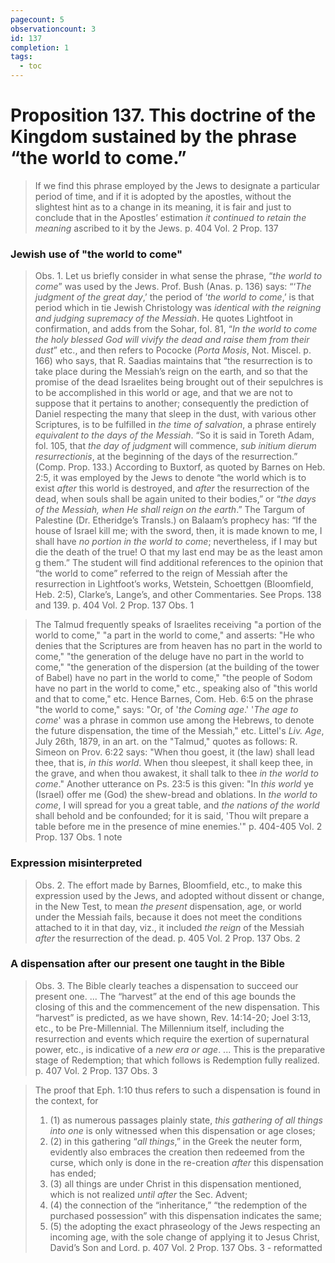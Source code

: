 ```yaml
---
pagecount: 5
observationcount: 3
id: 137
completion: 1
tags:
  - toc
---
```

# Proposition 137. This doctrine of the Kingdom sustained by the phrase “the world to come.”

>If we find this phrase employed by the Jews to designate a particular period of time, and if it is adopted by the apostles, without the slightest hint as to a change in its meaning, it is fair and just to conclude that in the Apostles’ estimation *it continued to retain the meaning* ascribed to it by the Jews.
>p. 404 Vol. 2 Prop. 137
### Jewish use of "the world to come"
>Obs. 1. Let us briefly consider in what sense the phrase, “*the world to come*” was used by the Jews. Prof. Bush (Anas. p. 136) says: “‘*The judgment of the great day*,’ the period of ‘*the world to come*,’ is that period which in tie Jewish Christology was *identical with the reigning and judging supremacy of the Messiah*. He quotes Lightfoot in confirmation, and adds from the Sohar, fol. 81, “*In the world to come the holy blessed God will vivify the dead and raise them from their dust*” etc., and then refers to Pococke (*Porta Mosis*, Not. Miscel. p. 166) who says, that R. Saadias maintains that “the resurrection is to take place during the Messiah’s reign on the earth, and so that the promise of the dead Israelites being brought out of their sepulchres is to be accomplished in this world or age, and that we are not to suppose that it pertains to another; consequently the prediction of Daniel respecting the many that sleep in the dust, with various other Scriptures, is to be fulfilled in *the time of salvation*, a phrase entirely *equivalent to the days of the Messiah*. “So it is said in Toreth Adam, fol. 105, that *the day of judgment* will commence, *sub initium dierum resurrectionis*, at the beginning of the days of the resurrection.” (Comp. Prop. 133.) According to Buxtorf, as quoted by Barnes on Heb. 2:5, it was employed by the Jews to denote “the world which is to exist *after* this world is destroyed, and *after* the resurrection of the dead, when souls shall be again united to their bodies,” or “*the days of the Messiah, when He shall reign on the earth*.” The Targum of Palestine (Dr. Etheridge’s Transls.) on Balaam’s prophecy has: “If the house of Israel kill me; with the sword, then, it is made known to me, I shall have *no portion in the world to come*; nevertheless, if I may but die the death of the true! O that my last end may be as the least amon g them.” The student will find additional references to the opinion that “the world to come” referred to the reign of Messiah after the resurrection in Lightfoot’s works, Wetstein, Schoettgen (Bloomfield, Heb. 2:5), Clarke’s, Lange’s, and other Commentaries. See Props. 138 and 139.
>p. 404 Vol. 2 Prop. 137 Obs. 1

>The Talmud frequently speaks of Israelites receiving "a portion of the world to come," "a part in the world to come," and asserts: "He who denies that the Scriptures are from heaven has no part in the world to come," "the generation of the deluge have no part in the world to come," "the generation of the dispersion (at the building of the tower of Babel) have no part in the world to come," "the people of Sodom have no part in the world to come," etc., speaking also of "this world and that to come," etc. Hence Barnes, Com. Heb. 6:5 on the phrase "the world to come," says: "Or, of '*the Coming age*.' '*The age to come*' was a phrase in common use among the Hebrews, to denote the future dispensation, the time of the Messiah," etc. Littel's *Liv. Age*, July 26th, 1879, in an art. on the "Talmud," quotes as follows: R. Simeon on Prov. 6:22 says: "When thou goest, it (the law) shall lead thee, that is, *in this world*. When thou sleepest, it shall keep thee, in the grave, and when thou awakest, it shall talk to thee *in the world to come*." Another utterance on Ps. 23:5 is this given: "In *this world* ye (Israel) offer me (God) the shew-bread and oblations. In *the world to come*, I will spread for you a great table, and *the nations of the world* shall behold and be confounded; for it is said, 'Thou wilt prepare a table before me in the presence of mine enemies.'"
>p. 404-405 Vol. 2 Prop. 137 Obs. 1 note
### Expression misinterpreted
>Obs. 2. The effort made by Barnes, Bloomfield, etc., to make this expression used by the Jews, and adopted without dissent or change, in the New Test, to mean *the present* dispensation, age, or world under the Messiah fails, because it does not meet the conditions attached to it in that day, viz., it included *the reign* of the Messiah *after* the resurrection of the dead.
>p. 405 Vol. 2 Prop. 137 Obs. 2
### A dispensation after our present one taught in the Bible
>Obs. 3. The Bible clearly teaches a dispensation to succeed our present one.
>...
>The “harvest” at the end of this age bounds the closing of this and the commencement of the new dispensation. This “harvest” is predicted, as we have shown, Rev. 14:14-20; Joel 3:13, etc., to be Pre-Millennial. The Millennium itself, including the resurrection and events which require the exertion of supernatural power, etc., is indicative of a *new era or age*.
>...
>This is the preparative stage of Redemption; that which follows is Redemption fully realized.
>p. 407 Vol. 2 Prop. 137 Obs. 3

>The proof that Eph. 1:10 thus refers to such a dispensation is found in the context, for 
>1. (1) as numerous passages plainly state, *this gathering of all things into one* is only witnessed when this dispensation or age closes; 
>2. (2) in this gathering “*all things*,” in the Greek the neuter form, evidently also embraces the creation then redeemed from the curse, which only is done in the re-creation *after* this dispensation has ended; 
>3. (3) all things are under Christ in this dispensation mentioned, which is not realized *until after* the Sec. Advent; 
>4. (4) the connection of the “inheritance,” “the redemption of the purchased possession” with this dispensation indicates the same; 
>5. (5) the adopting the exact phraseology of the Jews respecting an incoming age, with the sole change of applying it to Jesus Christ, David’s Son and Lord.
>p. 407 Vol. 2 Prop. 137 Obs. 3 - reformatted



